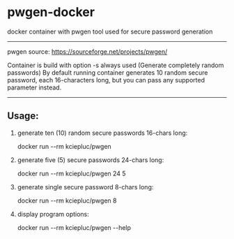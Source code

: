 # pwgen-docker #
docker container with pwgen tool used for secure password generation
***
pwgen source:
https://sourceforge.net/projects/pwgen/

Container is build with option -s always used (Generate completely random passwords)
By default running container generates 10 random secure password, each 16-characters long, but you can pass any supported parameter instead.
***
## Usage: ##
1. generate ten (10) random secure passwords 16-chars long:

    docker run --rm kciepluc/pwgen

2. generate five (5) secure passwords 24-chars long:

    docker run --rm kciepluc/pwgen 24 5

3. generate single secure password 8-chars long:

    docker run --rm kciepluc/pwgen 8

4. display program options:

    docker run --rm kciepluc/pwgen --help

